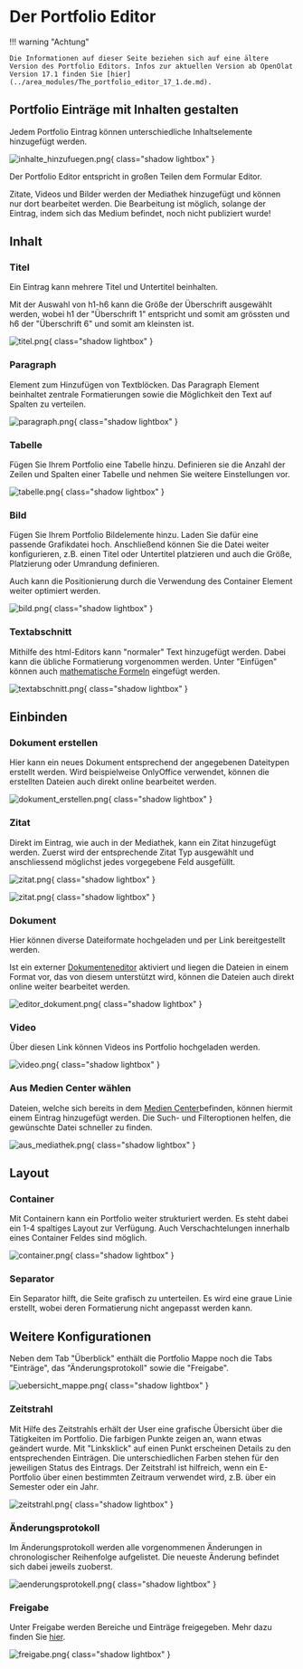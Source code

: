 # Der Portfolio Editor


!!! warning "Achtung"

    Die Informationen auf dieser Seite beziehen sich auf eine ältere Version des Portfolio Editors. Infos zur aktuellen Version ab OpenOlat Version 17.1 finden Sie [hier](../area_modules/The_portfolio_editor_17_1.de.md). 

## Portfolio Einträge mit Inhalten gestalten

Jedem Portfolio Eintrag können unterschiedliche Inhaltselemente hinzugefügt werden.

![inhalte_hinzufuegen.png](assets/porfolio_inhalt_hinzufuegen.jpg){ class="shadow lightbox" }

Der Portfolio Editor entspricht in großen Teilen dem Formular Editor.

Zitate, Videos und Bilder werden der Mediathek hinzugefügt und können nur dort bearbeitet werden. Die Bearbeitung ist möglich, solange der Eintrag, indem sich das Medium befindet, noch nicht publiziert wurde!

## Inhalt

### Titel

Ein Eintrag kann mehrere Titel und Untertitel beinhalten.

Mit der Auswahl von h1-h6 kann die Größe der Überschrift ausgewählt werden, wobei h1 der "Überschrift 1" entspricht und somit am grössten und h6 der "Überschrift 6" und somit am kleinsten ist.

![titel.png](assets/portfolio_titel.png){ class="shadow lightbox" }

### Paragraph

Element zum Hinzufügen von Textblöcken. Das Paragraph Element beinhaltet zentrale Formatierungen sowie die Möglichkeit den Text auf Spalten zu verteilen.

![paragraph.png](assets/Fragebogen_paragraph.png){ class="shadow lightbox" }

### Tabelle

Fügen Sie Ihrem Portfolio eine Tabelle hinzu. Definieren sie die Anzahl der Zeilen und Spalten einer Tabelle und nehmen Sie weitere Einstellungen vor.

![tabelle.png](assets/portfolio_tabelle.png){ class="shadow lightbox" }

### Bild

Fügen Sie Ihrem Portfolio Bildelemente hinzu. Laden Sie dafür eine passende Grafikdatei hoch. Anschließend können Sie die Datei weiter konfigurieren, z.B. einen Titel oder Untertitel platzieren und auch die Größe, Platzierung oder Umrandung definieren.

Auch kann die Positionierung durch die Verwendung des Container Element weiter optimiert werden.

![bild.png](assets/portfolio_bild.png){ class="shadow lightbox" }

### Textabschnitt

Mithilfe des html-Editors kann "normaler" Text hinzugefügt werden. Dabei kann die übliche Formatierung vorgenommen werden. Unter "Einfügen" können auch [mathematische Formeln](../basic_concepts/Math_formula.de.md) eingefügt werden.

![textabschnitt.png](assets/portfolio_Textabschnitt.png){ class="shadow lightbox" }

## Einbinden

### Dokument erstellen

Hier kann ein neues Dokument entsprechend der angegebenen Dateitypen erstellt werden. Wird beispielweise OnlyOffice verwendet, können die erstellten Dateien auch direkt online bearbeitet werden.

![dokument_erstellen.png](assets/portfolio_Dokument_erstellen1.png){ class="shadow lightbox" }

### Zitat

Direkt im Eintrag, wie auch in der Mediathek, kann ein Zitat hinzugefügt werden. Zuerst wird der entsprechende Zitat Typ ausgewählt und anschliessend möglichst jedes vorgegebene Feld ausgefüllt.

![zitat.png](assets/pf_zitatbeispiel_DE.png){ class="shadow lightbox" }

![zitat.png](assets/pf_zitat_DE.png){ class="shadow lightbox" }

### Dokument

Hier können diverse Dateiformate hochgeladen und per Link bereitgestellt werden.

Ist ein externer [Dokumenteneditor](../../manual_admin/administration/External_Tools_-_Administration.de.md) aktiviert und liegen die Dateien in einem Format vor, das von diesem unterstützt wird, können die Dateien auch direkt online weiter bearbeitet werden.

![editor_dokument.png](assets/portfolio_editor_Dokument.png){ class="shadow lightbox" }

### Video

Über diesen Link können Videos ins Portfolio hochgeladen werden.

![video.png](assets/portoflio_video.png){ class="shadow lightbox" }

### Aus Medien Center wählen

Dateien, welche sich bereits in dem [Medien Center](../personal_menu/Media_Center.de.md)befinden, können hiermit einem Eintrag hinzugefügt werden. Die Such- und Filteroptionen helfen, die gewünschte Datei schneller zu finden.

![aus_mediathek.png](assets/pf_ausmediathekhinzufuegen_DE.png){ class="shadow lightbox" }

## Layout

### Container

Mit Containern kann ein Portfolio weiter strukturiert werden. Es steht dabei ein 1-4 spaltiges Layout zur Verfügung. Auch Verschachtelungen innerhalb eines Container Feldes sind möglich.

![container.png](assets/portfolio_container.png){ class="shadow lightbox" }

### Separator

Ein Separator hilft, die Seite grafisch zu unterteilen. Es wird eine graue Linie erstellt, wobei deren Formatierung nicht angepasst werden kann.

## Weitere Konfigurationen

Neben dem Tab "Überblick" enthält die Portfolio Mappe noch die Tabs "Einträge", das "Änderungsprotokoll" sowie die "Freigabe".

![uebersicht_mappe.png](assets/pf_uebersicht_mappe_DE.png){ class="shadow lightbox" }

### Zeitstrahl

Mit Hilfe des Zeitstrahls erhält der User eine grafische Übersicht über die Tätigkeiten im Portfolio. Die farbigen Punkte zeigen an, wann etwas geändert wurde. Mit "Linksklick" auf einen Punkt erscheinen Details zu den entsprechenden Einträgen. Die unterschiedlichen Farben stehen für den jeweiligen Status des Eintrags. Der Zeitstrahl ist hilfreich, wenn ein E-Portfolio über einen bestimmten Zeitraum verwendet wird, z.B. über ein Semester oder ein Jahr.

![zeitstrahl.png](assets/pf_timeline_DE.png){ class="shadow lightbox" }

### Änderungsprotokoll

Im Änderungsprotokoll werden alle vorgenommenen Änderungen in chronologischer Reihenfolge aufgelistet. Die neueste Änderung befindet sich dabei jeweils zuoberst.

![aenderungsprotokell.png](assets/pf_aenderungsprotokoll_DE.png){ class="shadow lightbox" }

### Freigabe

Unter Freigabe werden Bereiche und Einträge freigegeben. Mehr dazu finden Sie [hier](../learningresources/Portfolio_task_and_assignment_Collecting_and_editing.de.md).

![freigabe.png](assets/portfolio_freigabe.png){ class="shadow lightbox" }

